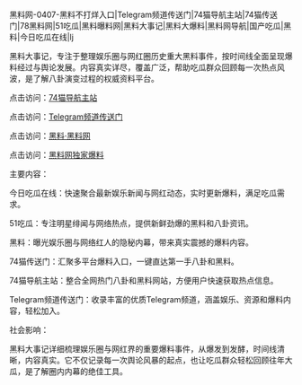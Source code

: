 #
黑料网-0407-黑料不打烊入口|Telegram频道传送门|74猫导航主站|74猫传送门|78黑料网|51吃瓜|黑料曝料网|黑料大事记|黑料大爆料|黑料网导航|国产吃瓜|黑料|今日吃瓜在线|lj

黑料大事记，专注于整理娱乐圈与网红圈历史重大黑料事件，按时间线全面呈现爆料经过与舆论发展。内容真实详尽，覆盖广泛，帮助吃瓜群众回顾每一次热点风波，是了解八卦演变过程的权威资料平台。


点击访问：<a href="https://74mao.com/">74猫导航主站</a>

点击访问：<a href="https://74mao.com/">Telegram频道传送门</a>

点击访问：<a href="https://sdfsh.pages.dev/">黑料·黑料网</a>

点击访问：<a href="https://ert-6he.pages.dev/">黑料网独家爆料</a>


主要内容：

今日吃瓜在线：快速聚合最新娱乐新闻与网红动态，实时更新爆料，满足吃瓜需求。

51吃瓜：专注明星绯闻与网络热点，提供新鲜劲爆的黑料和八卦资讯。

黑料：曝光娱乐圈与网络红人的隐秘内幕，带来真实震撼的爆料内容。

74猫传送门：汇聚多平台爆料入口，一键直达第一手八卦和黑料。

74猫导航主站：整合全网热门八卦和黑料网站，方便用户快速获取热点信息。

Telegram频道传送门：收录丰富的优质Telegram频道，涵盖娱乐、资源和爆料内容，轻松加入。

社会影响：

黑料大事记详细梳理娱乐圈与网红界的重要爆料事件，从爆发到发酵，时间线清晰，内容真实。它不仅记录每一次舆论风暴的起点，也让吃瓜群众轻松回顾往年大瓜，是了解圈内内幕的绝佳工具。

<span style="display:none;">[Canonical link](）</span>
